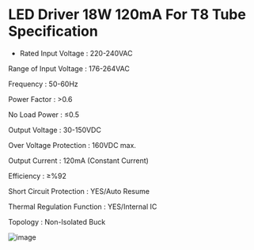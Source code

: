 # LED Driver 18W 120mA For T8 Tube Specification 

- Rated Input Voltage         : 220-240VAC

Range of Input Voltage      : 176-264VAC

Frequency                   : 50-60Hz

Power Factor                : >0.6

No Load Power               : ≤0.5

Output Voltage              : 30-150VDC

Over Voltage Protection     : 160VDC max.

Output Current              : 120mA (Constant Current)

Efficiency                  : ≥%92

Short Circuit Protection    : YES/Auto Resume

Thermal Regulation Function : YES/Internal IC

Topology                    : Non-Isolated Buck

![image](https://github.com/user-attachments/assets/35f44f31-20ef-4f03-b61d-273f3f13615c)

